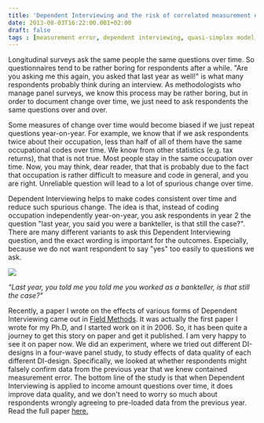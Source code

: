```yaml
---
title: 'Dependent Interviewing and the risk of correlated measurement errors'
date: 2013-08-03T16:22:00.001+02:00
draft: false
tags : [measurement error, dependent interviewing, quasi-simplex model, questionnaire design, data quality, panel survey]
---
```


Longitudinal surveys ask the same people the same questions over time. So questionnaires tend to be rather boring for respondents after a while. "Are you asking me this again, you asked that last year as well!" is what many respondents probably think during an interview. As methodologists who manage panel surveys, we know this process may be rather boring, but in order to document change over time, we just need to ask respondents the same questions over and over.  

  

Some measures of change over time would become biased if we just repeat questions year-on-year. For example, we know that if we ask respondents twice about their occupation, less than half of all of them have the same occupational codes over time. We know from other statistics (e.g. tax returns), that that is not true. Most people stay in the same occupation over time. Now, you may think, dear reader, that that is probably due to the fact that occupation is rather difficult to measure and code in general, and you are right. Unreliable question will lead to a lot of spurious change over time.

  

Dependent Interviewing helps to make codes consistent over time and reduce such spurious change. The idea is that, instead of coding occupation independently year-on-year, you ask respondents in year 2 the question "last year, you said you were a bankteller, is that still the case?". There are many different variants to ask this Dependent Interviewing question, and the exact wording is important for the outcomes. Especially, because we do not want respondent to say "yes" too easily to questions we ask.  
  

[![](https://1.bp.blogspot.com/-Nn9LXqCRaXc/Uf0PNO7KjdI/AAAAAAAACmM/-cLYJqtwcjw/s1600/interview.jpg)](https://1.bp.blogspot.com/-Nn9LXqCRaXc/Uf0PNO7KjdI/AAAAAAAACmM/-cLYJqtwcjw/s1600/interview.jpg)

_"Last year, you told me you told me you worked as a bankteller, is that still the case?"_

  

Recently, a paper I wrote on the effects of various forms of Dependent Interviewing came out in [Field Methods](https://dl.dropboxusercontent.com/u/2839696/Lugtig%20and%20Lensvelt-Mulders%20%28preprint%29%20evaluating%20the%20effect%20of%20DI%20on%20the%20quality%20of%20measures%20of%20change.pdf). It was actually the first paper I wrote for my Ph.D, and I started work on it in 2006. So, it has been quite a journey to get this story on paper and get it published. I am very happy to see it on paper now. We did an experiment, where we tried out different DI-designs in a four-wave panel study, to study effects of data quality of each different DI-design. Specifically, we looked at whether respondents might falsely confirm data from the previous year that we knew contained measurement error. The bottom line of the study is that when Dependent Interviewing is applied to income amount questions over time, it does improve data quality, and we don't need to worry so much about respondents wrongly agreeing to pre-loaded data from the previous year. Read the full paper [here.](https://dl.dropboxusercontent.com/u/2839696/Lugtig%20and%20Lensvelt-Mulders%20%28preprint%29%20evaluating%20the%20effect%20of%20DI%20on%20the%20quality%20of%20measures%20of%20change.pdf)